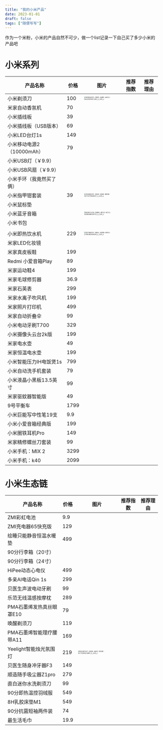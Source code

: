 ```yaml
---
title: "我的小米产品"
date: 2023-01-01
draft: false
tags: ["随便写写"]
---
```




作为一个米粉，小米的产品自然不可少，做一个list记录一下自己买了多少小米的产品吧

# 小米系列



| 产品名称                  | 价格 | 图片                                                         | 推荐指数 | 推荐理由 |
| ------------------------- | ---- | ------------------------------------------------------------ | -------- | -------- |
| 小米剃须刀                | 100  | <img src="https://forest-pic.oss-cn-beijing.aliyuncs.com/webimg/202112081756914.jpeg" alt="95B0A5FF-CBFE-44BF-A4C2-5A229C60C1AC_1_105_c" style="zoom: 33%;" /> |          |          |
| 米家自动香氛机            | 70   |                                                              |          |          |
| 小米插线板                | 39   |                                                              |          |          |
| 小米插线板（USB版本）     | 69   |                                                              |          |          |
| 小米LED台灯1s             | 149  |                                                              |          |          |
| 小米移动电源2（10000mAh） | 79   |                                                              |          |          |
| 小米USB灯（￥9.9）        |      |                                                              |          |          |
| 小米USB风扇（￥9.9）      |      |                                                              |          |          |
| 小米手环（我竟然买了俩）  |      |                                                              |          |          |
| 小米指甲钳套装            | 39   | <img src="https://forest-pic.oss-cn-beijing.aliyuncs.com/webimg/202112081756880.jpeg" alt="4388603F-3804-4FAE-BE0B-16714784A847_1_105_c" style="zoom:33%;" /> |          |          |
| 小米鼠标垫                |      |                                                              |          |          |
| 小米蓝牙音箱              |      | <img src="https://forest-pic.oss-cn-beijing.aliyuncs.com/webimg/202112081808493.jpeg" alt="B1B512C6-D9B9-4D10-8C11-1D0B2B81B7CF_1_105_c" style="zoom:33%;" /> |          |          |
| 小米书包                  |      |                                                              |          |          |
|                           |      |                                                              |          |          |
| 小米即热饮水机            | 229  | <img src="https://forest-pic.oss-cn-beijing.aliyuncs.com/webimg/202112081757357.jpeg" alt="5D7B8F2F-0B41-4DEB-8F63-27D63E85AF64_1_105_c" style="zoom:33%;" /> |          |          |
| 米家LED化妆镜             |      |                                                              |          |          |
| 米家真皮板鞋              | 199  |                                                              |          |          |
| Redmi 小爱音箱Play        | 89   |                                                              |          |          |
| 米家运动鞋4               | 199  |                                                              |          |          |
| 米家毛球修剪器            | 36.9 |                                                              |          |          |
| 米家石英表                | 299  |                                                              |          |          |
| 米家水离子吹风机          | 199  |                                                              |          |          |
| 米家照片打印机            | 499  |                                                              |          |          |
| 米家自动折叠伞            | 99   |                                                              |          |          |
| 小米电动牙刷T700          | 329  |                                                              |          |          |
| 小米摄像头云台2k版        | 199  |                                                              |          |          |
| 米家电水壶                | 49   |                                                              |          |          |
| 米家恒温电水壶            | 199  |                                                              |          |          |
| 小米智能压力IH电饭煲1s    | 799  |                                                              |          |          |
| 小米自动洗手机套装        | 79   |                                                              |          |          |
| 小米液晶小黑板13.5英寸    | 99   |                                                              |          |          |
| 米家驱蚊器智能版          | 49   |                                                              |          |          |
| 9号平衡车                 | 1799 |                                                              |          |          |
| 小米巨能写中性笔19支      | 9.9  |                                                              |          |          |
| 小米小爱音箱经典版        | 199  |                                                              |          |          |
| 小米圈铁耳机Pro           | 149  |                                                              |          |          |
| 米家精修螺丝刀套装        | 99   |                                                              |          |          |
| 小米手机：MIX 2 | 3299 |                                                              |          |          |
| 小米手机：k40 | 2099 | | | |



# 小米生态链



| 产品名称                 | 价格 | 图片                                                         | 推荐指数 | 推荐理由 |
| ------------------------ | ---- | ------------------------------------------------------------ | -------- | -------- |
| ZMI彩虹电池              | 9.9  |                                                              |          |          |
| ZMI充电器65快充版        | 129  |                                                              |          |          |
| 绘睡只能静音恒温水暖垫   | 499  |                                                              |          |          |
| 90分行李箱（20寸）       |      |                                                              |          |          |
| 90分行李箱（24寸）       |      |                                                              |          |          |
| HiPee动态心电仪          | 499  |                                                              |          |          |
| 多亲AI电话Qin 1s         | 299  |                                                              |          |          |
| 贝医生声波电动牙刷       | 99   |                                                              |          |          |
| 乐范无线温感按摩枕       | 289  |                                                              |          |          |
| PMA石墨烯发热真丝眼罩E10 | 79   |                                                              |          |          |
| 唤醒剃须刀               | 119  |                                                              |          |          |
| PMA石墨烯智能理疗腰带A11 | 169  |                                                              |          |          |
| Yeelight智能烛光氛围灯   | 219  | <img src="https://forest-pic.oss-cn-beijing.aliyuncs.com/webimg/202112081756434.jpeg" alt="E824E247-3908-4AFC-B30E-4171D9021BFE_1_105_c" style="zoom:33%;" /> |          |          |
| 贝医生随身冲牙器F3       | 149  |                                                              |          |          |
| 顺造随手吸尘器Z1pro      | 279  |                                                              |          |          |
| 直白迷你水洗剃须刀       | 99   |                                                              |          |          |
| 90分即热温控羽绒服       | 549  |                                                              |          |          |
| 8H乳胶床垫M1             | 549  |                                                              |          |          |
| 90分抗菌短袖两件装       | 74   |                                                              |          |          |
| 最生活毛巾               | 19.9 |                                                              |          |          |

























